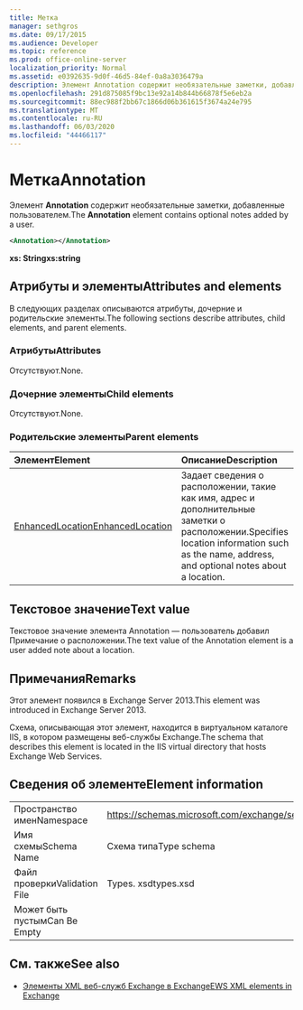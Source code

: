 ```yaml
---
title: Метка
manager: sethgros
ms.date: 09/17/2015
ms.audience: Developer
ms.topic: reference
ms.prod: office-online-server
localization_priority: Normal
ms.assetid: e0392635-9d0f-46d5-84ef-0a8a3036479a
description: Элемент Annotation содержит необязательные заметки, добавленные пользователем.
ms.openlocfilehash: 291d875085f9bc13e92a14b844b66878f5e6eb2a
ms.sourcegitcommit: 88ec988f2bb67c1866d06b361615f3674a24e795
ms.translationtype: MT
ms.contentlocale: ru-RU
ms.lasthandoff: 06/03/2020
ms.locfileid: "44466117"
---
```

# <a name="annotation"></a><span data-ttu-id="cd06a-103">Метка</span><span class="sxs-lookup"><span data-stu-id="cd06a-103">Annotation</span></span>

<span data-ttu-id="cd06a-104">Элемент **Annotation** содержит необязательные заметки, добавленные пользователем.</span><span class="sxs-lookup"><span data-stu-id="cd06a-104">The **Annotation** element contains optional notes added by a user.</span></span> 
  
```XML
<Annotation></Annotation>
```

 <span data-ttu-id="cd06a-105">**xs: String**</span><span class="sxs-lookup"><span data-stu-id="cd06a-105">**xs:string**</span></span>
## <a name="attributes-and-elements"></a><span data-ttu-id="cd06a-106">Атрибуты и элементы</span><span class="sxs-lookup"><span data-stu-id="cd06a-106">Attributes and elements</span></span>

<span data-ttu-id="cd06a-107">В следующих разделах описываются атрибуты, дочерние и родительские элементы.</span><span class="sxs-lookup"><span data-stu-id="cd06a-107">The following sections describe attributes, child elements, and parent elements.</span></span>
  
### <a name="attributes"></a><span data-ttu-id="cd06a-108">Атрибуты</span><span class="sxs-lookup"><span data-stu-id="cd06a-108">Attributes</span></span>

<span data-ttu-id="cd06a-109">Отсутствуют.</span><span class="sxs-lookup"><span data-stu-id="cd06a-109">None.</span></span>
  
### <a name="child-elements"></a><span data-ttu-id="cd06a-110">Дочерние элементы</span><span class="sxs-lookup"><span data-stu-id="cd06a-110">Child elements</span></span>

<span data-ttu-id="cd06a-111">Отсутствуют.</span><span class="sxs-lookup"><span data-stu-id="cd06a-111">None.</span></span>
  
### <a name="parent-elements"></a><span data-ttu-id="cd06a-112">Родительские элементы</span><span class="sxs-lookup"><span data-stu-id="cd06a-112">Parent elements</span></span>

|<span data-ttu-id="cd06a-113">**Элемент**</span><span class="sxs-lookup"><span data-stu-id="cd06a-113">**Element**</span></span>|<span data-ttu-id="cd06a-114">**Описание**</span><span class="sxs-lookup"><span data-stu-id="cd06a-114">**Description**</span></span>|
|:-----|:-----|
|[<span data-ttu-id="cd06a-115">EnhancedLocation</span><span class="sxs-lookup"><span data-stu-id="cd06a-115">EnhancedLocation</span></span>](enhancedlocation.md) <br/> |<span data-ttu-id="cd06a-116">Задает сведения о расположении, такие как имя, адрес и дополнительные заметки о расположении.</span><span class="sxs-lookup"><span data-stu-id="cd06a-116">Specifies location information such as the name, address, and optional notes about a location.</span></span>  <br/> |
   
## <a name="text-value"></a><span data-ttu-id="cd06a-117">Текстовое значение</span><span class="sxs-lookup"><span data-stu-id="cd06a-117">Text value</span></span>

<span data-ttu-id="cd06a-118">Текстовое значение элемента Annotation — пользователь добавил Примечание о расположении.</span><span class="sxs-lookup"><span data-stu-id="cd06a-118">The text value of the Annotation element is a user added note about a location.</span></span>
  
## <a name="remarks"></a><span data-ttu-id="cd06a-119">Примечания</span><span class="sxs-lookup"><span data-stu-id="cd06a-119">Remarks</span></span>

<span data-ttu-id="cd06a-120">Этот элемент появился в Exchange Server 2013.</span><span class="sxs-lookup"><span data-stu-id="cd06a-120">This element was introduced in Exchange Server 2013.</span></span>
  
<span data-ttu-id="cd06a-121">Схема, описывающая этот элемент, находится в виртуальном каталоге IIS, в котором размещены веб-службы Exchange.</span><span class="sxs-lookup"><span data-stu-id="cd06a-121">The schema that describes this element is located in the IIS virtual directory that hosts Exchange Web Services.</span></span>
  
## <a name="element-information"></a><span data-ttu-id="cd06a-122">Сведения об элементе</span><span class="sxs-lookup"><span data-stu-id="cd06a-122">Element information</span></span>

|||
|:-----|:-----|
|<span data-ttu-id="cd06a-123">Пространство имен</span><span class="sxs-lookup"><span data-stu-id="cd06a-123">Namespace</span></span>  <br/> |https://schemas.microsoft.com/exchange/services/2006/types  <br/> |
|<span data-ttu-id="cd06a-124">Имя схемы</span><span class="sxs-lookup"><span data-stu-id="cd06a-124">Schema Name</span></span>  <br/> |<span data-ttu-id="cd06a-125">Схема типа</span><span class="sxs-lookup"><span data-stu-id="cd06a-125">Type schema</span></span>  <br/> |
|<span data-ttu-id="cd06a-126">Файл проверки</span><span class="sxs-lookup"><span data-stu-id="cd06a-126">Validation File</span></span>  <br/> |<span data-ttu-id="cd06a-127">Types. xsd</span><span class="sxs-lookup"><span data-stu-id="cd06a-127">types.xsd</span></span>  <br/> |
|<span data-ttu-id="cd06a-128">Может быть пустым</span><span class="sxs-lookup"><span data-stu-id="cd06a-128">Can Be Empty</span></span>  <br/> ||
   
## <a name="see-also"></a><span data-ttu-id="cd06a-129">См. также</span><span class="sxs-lookup"><span data-stu-id="cd06a-129">See also</span></span>

- [<span data-ttu-id="cd06a-130">Элементы XML веб-служб Exchange в Exchange</span><span class="sxs-lookup"><span data-stu-id="cd06a-130">EWS XML elements in Exchange</span></span>](ews-xml-elements-in-exchange.md)

